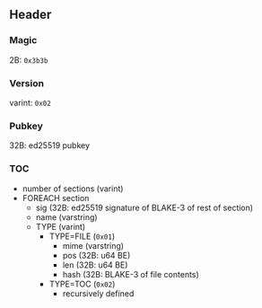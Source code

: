 ## Header

### Magic

2B: `0x3b3b`

### Version

varint: `0x02`

### Pubkey

32B: ed25519 pubkey

### TOC

- number of sections (varint)
- FOREACH section
  - sig (32B: ed25519 signature of BLAKE-3 of rest of section)
  - name (varstring)
  - TYPE (varint)
    - TYPE=FILE (`0x01`)
      - mime (varstring)
      - pos (32B: u64 BE)
      - len (32B: u64 BE)
      - hash (32B: BLAKE-3 of file contents)
    - TYPE=TOC (`0x02`)
      - recursively defined
